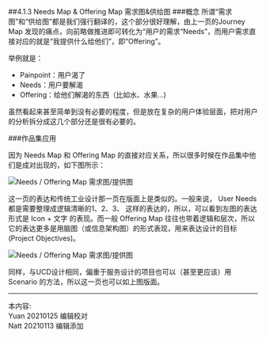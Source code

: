 ##4.1.3 Needs Map & Offering Map 需求图&供给图
###概念
所谓“需求图”和“供给图”都是我们强行翻译的，这个部分很好理解，由上一页的Journey Map 发现的痛点，向前略做推进即可转化为“用户的需求“Needs”，而用户需求直接对应的就是“我提供什么给他们”，即“Offering”。

举例就是：

* Painpoint：用户渴了
* Needs：用户要解渴
* Offering：给他们解渴的东西（比如水、水果...)

虽然看起来甚至简单到没有必要的程度，但是放在复杂的用户体验层面，把对用户的分析拆分成这几个部分还是很有必要的。



###作品集应用

因为 Needs Map 和 Offering Map 的直接对应关系，所以很多时候在作品集中他们是成对出现的，如下图所示：

![Needs / Offering Map 需求图/提供图](http://kitpic.makebi.net/2021/uedsd_06.jpg)

这一页的表达和传统工业设计那一页在版面上是类似的。一般来说， User Needs 都是需要整理成逻辑清晰的1、2、3、 这样的表达的，所以，可以看到左图的表达形式是 Icon + 文字 的表现。而一般 Offering Map 往往也带着逻辑和层次，所以它的表达更多是用脑图（或信息架构图）的形式表现，用来表达设计的目标(Project Objectives)。

![Needs / Offering Map 需求图/提供图](http://kitpic.makebi.net/2021/uedsd_07.jpg)

同样，与UCD设计相同，偏重于服务设计的项目也可以（甚至更应该）用 Scenario 的方法，所以这一页也可以如上图版面。

---
本内容:    
Yuan 20210125 编辑校对  
Natt 20210113 编辑添加
